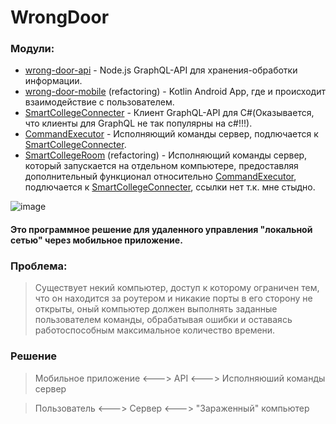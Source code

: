 
# WrongDoor

### Модули:
* [wrong-door-api] - Node.js GraphQL-API для хранения-обработки информации.
* [wrong-door-mobile] (refactoring) - Kotlin Android App, где и происходит взаимодействие с пользователем.
* [SmartCollegeConnecter] - Клиент GraphQL-API для C#(Оказывается, что клиенты для GraphQL не так популярны на c#!!!).
* [CommandExecutor] - Исполняющий команды сервер, подлючается к [SmartCollegeConnecter].
* [SmartCollegeRoom] (refactoring) - Исполняющий команды сервер, который запускается на отдельном компьютере, предоставляя дополнительный функционал относительно [CommandExecutor], подлючается к [SmartCollegeConnecter], ссылки нет т.к. мне стыдно.

![image](https://user-images.githubusercontent.com/59175552/120936127-47efb880-c717-11eb-8ef9-06c211a70fbc.png)

#### Это программное решение для удаленного управления "локальной сетью" через мобильное приложение.

### Проблема: 
> Существует некий компьютер, доступ к которому ограничен тем, что он находится за роутером и никакие порты в его сторону не открыты, оный компьютер должен выполнять заданные пользователем команды, обрабатывая ошибки и оставаясь работоспособным максимальное количество времени.

### Решение 
> Мобильное приложение <---> API <--->  Исполняюший команды сервер

> Пользователь <---> Сервер <--->  "Зараженный" компьютер

[SmartCollegeConnecter]: <https://github.com/stercoris/SmartCollegeConnecter>
[CommandExecutor]: <https://github.com/stercoris/CommandExecutor>
[wrong-door-mobile]: <https://github.com/stercoris/wrong-door-mobile>
[wrong-door-api]: <https://github.com/stercoris/wrong-door-api>
[SmartCollegeRoom]: <>

